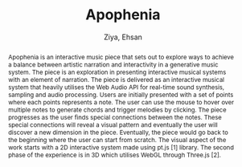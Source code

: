 --- 
title: "Apophenia" 
abstract: "Apophenia is an interactive music piece that sets out to explore ways to achieve a balance between artistic narration and interactivity in a generative music system. The piece is an exploration in presenting interactive musical systems with an element of narration. The piece is delivered as an interactive musical system that heavily utilises the Web Audio API for real-time sound synthesis, sampling and audio processing. Users are initially presented with a set of points where each points represents a note. The user can use the mouse to hover over multiple notes to generate chords and trigger melodies by clicking. The piece progresses as the user finds special connections between the notes. These special connections will reveal a visual pattern and eventually the user will discover a new dimension in the piece. Eventually, the piece would go back to the beginning where the user can start from scratch. The visual aspect of the work starts with a 2D interactive system made using pt.js [1] library. The second phase of the experience is in 3D which utilises WebGL through Three.js [2]." 
address: "London" 
author: "Ziya, Ehsan"
webAuthor: "Ehsan Ziya" 
booktitle: "Proceedings of the International Web Audio Conference" 
editor: "Thalmann, Florian and Ewert, Sebastian" 
month: "August"
pages: "" 
publisher: "Queen Mary University of London" 
series: "WAC '17"
track: "Artwork"  
year: "2017" 
id: "2017_EA_50" 
tags: year2017
media: none 
pdflink: /_data/papers/pdf/2017/2017_50.pdf
ISSN: 2663-5844
---